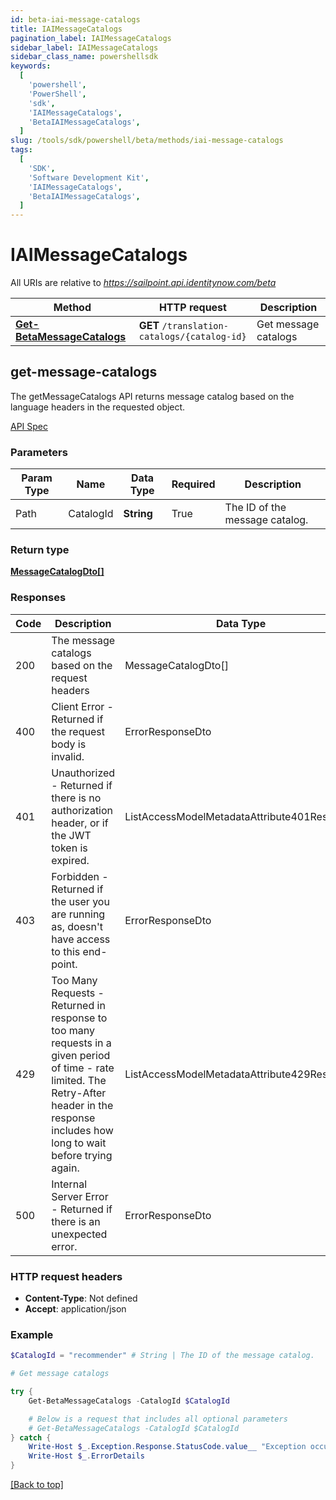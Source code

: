 ```yaml
---
id: beta-iai-message-catalogs
title: IAIMessageCatalogs
pagination_label: IAIMessageCatalogs
sidebar_label: IAIMessageCatalogs
sidebar_class_name: powershellsdk
keywords:
  [
    'powershell',
    'PowerShell',
    'sdk',
    'IAIMessageCatalogs',
    'BetaIAIMessageCatalogs',
  ]
slug: /tools/sdk/powershell/beta/methods/iai-message-catalogs
tags:
  [
    'SDK',
    'Software Development Kit',
    'IAIMessageCatalogs',
    'BetaIAIMessageCatalogs',
  ]
---
```


# IAIMessageCatalogs

All URIs are relative to *https://sailpoint.api.identitynow.com/beta*

| Method | HTTP request | Description |
| --- | --- | --- |
| [**Get-BetaMessageCatalogs**](#get-message-catalogs) | **GET** `/translation-catalogs/{catalog-id}` | Get message catalogs |

## get-message-catalogs

The getMessageCatalogs API returns message catalog based on the language headers in the requested object.

[API Spec](https://developer.sailpoint.com/docs/api/beta/get-message-catalogs)

### Parameters

| Param Type | Name | Data Type | Required | Description |
| --- | --- | --- | --- | --- |
| Path | CatalogId | **String** | True | The ID of the message catalog. |

### Return type

[**MessageCatalogDto[]**](../models/message-catalog-dto)

### Responses

| Code | Description | Data Type |
| --- | --- | --- |
| 200 | The message catalogs based on the request headers | MessageCatalogDto[] |
| 400 | Client Error - Returned if the request body is invalid. | ErrorResponseDto |
| 401 | Unauthorized - Returned if there is no authorization header, or if the JWT token is expired. | ListAccessModelMetadataAttribute401Response |
| 403 | Forbidden - Returned if the user you are running as, doesn&#39;t have access to this end-point. | ErrorResponseDto |
| 429 | Too Many Requests - Returned in response to too many requests in a given period of time - rate limited. The Retry-After header in the response includes how long to wait before trying again. | ListAccessModelMetadataAttribute429Response |
| 500 | Internal Server Error - Returned if there is an unexpected error. | ErrorResponseDto |

### HTTP request headers

- **Content-Type**: Not defined
- **Accept**: application/json

### Example

```powershell
$CatalogId = "recommender" # String | The ID of the message catalog.

# Get message catalogs

try {
    Get-BetaMessageCatalogs -CatalogId $CatalogId

    # Below is a request that includes all optional parameters
    # Get-BetaMessageCatalogs -CatalogId $CatalogId
} catch {
    Write-Host $_.Exception.Response.StatusCode.value__ "Exception occurred when calling Get-BetaMessageCatalogs"
    Write-Host $_.ErrorDetails
}
```

[[Back to top]](#)

